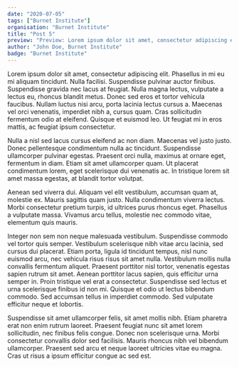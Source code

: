 ```yaml
---
date: "2020-07-05"
tags: ["Burnet Institute"]
organisation: "Burnet Institute"
title: "Post 5"
preview: "Preview: Lorem ipsum dolor sit amet, consectetur adipiscing elit. Mauris quis purus vel arcu rhoncus vestibulum."
author: "John Doe, Burnet Institute"
badge: "Burnet Institute"
---
```


Lorem ipsum dolor sit amet, consectetur adipiscing elit. Phasellus in mi eu mi aliquam tincidunt. Nulla facilisi. Suspendisse pulvinar auctor finibus. Suspendisse gravida nec lacus at feugiat. Nulla magna lectus, vulputate a lectus eu, rhoncus blandit metus. Donec sed eros et tortor vehicula faucibus. Nullam luctus nisi arcu, porta lacinia lectus cursus a. Maecenas vel orci venenatis, imperdiet nibh a, cursus quam. Cras sollicitudin fermentum odio at eleifend. Quisque et euismod leo. Ut feugiat mi in eros mattis, ac feugiat ipsum consectetur.

Nulla a nisl sed lacus cursus eleifend ac non diam. Maecenas vel justo justo. Donec pellentesque condimentum nulla ac tincidunt. Suspendisse ullamcorper pulvinar egestas. Praesent orci nulla, maximus at ornare eget, fermentum in diam. Etiam sit amet ullamcorper quam. Ut placerat condimentum lorem, eget scelerisque dui venenatis ac. In tristique lorem sit amet massa egestas, at blandit tortor volutpat.

Aenean sed viverra dui. Aliquam vel elit vestibulum, accumsan quam at, molestie ex. Mauris sagittis quam justo. Nulla condimentum viverra lectus. Morbi consectetur pretium turpis, id ultrices purus rhoncus eget. Phasellus a vulputate massa. Vivamus arcu tellus, molestie nec commodo vitae, elementum quis mauris.

Integer non sem non neque malesuada vestibulum. Suspendisse commodo vel tortor quis semper. Vestibulum scelerisque nibh vitae arcu lacinia, sed cursus dui placerat. Etiam porta, ligula id tincidunt tempus, nisl nunc euismod arcu, nec vehicula risus risus sit amet nulla. Vestibulum mollis nulla convallis fermentum aliquet. Praesent porttitor nisl tortor, venenatis egestas sapien rutrum sit amet. Aenean porttitor lacus sapien, quis efficitur urna semper in. Proin tristique vel erat a consectetur. Suspendisse sed lectus et urna scelerisque finibus id non mi. Quisque et odio ut lectus bibendum commodo. Sed accumsan tellus in imperdiet commodo. Sed vulputate efficitur neque et lobortis.

Suspendisse sit amet ullamcorper felis, sit amet mollis nibh. Etiam pharetra erat non enim rutrum laoreet. Praesent feugiat nunc sit amet lorem sollicitudin, nec finibus felis congue. Donec non scelerisque urna. Morbi consectetur convallis dolor sed facilisis. Mauris rhoncus nibh vel bibendum ullamcorper. Praesent sed arcu et neque laoreet ultricies vitae eu magna. Cras ut risus a ipsum efficitur congue ac sed est.




